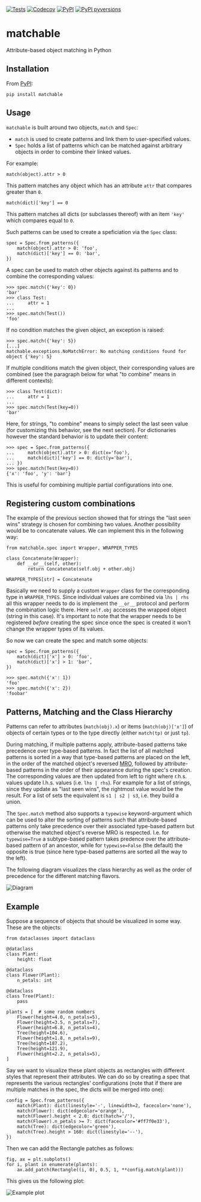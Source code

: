 [![Tests](https://github.com/Dominik1123/matchable/workflows/Tests/badge.svg)](https://github.com/Dominik1123/matchable/actions?workflow=Tests)
[![Codecov](https://codecov.io/gh/Dominik1123/matchable/branch/main/graph/badge.svg)](https://codecov.io/gh/Dominik1123/matchable)
[![PyPI](https://img.shields.io/pypi/v/matchable.svg)](https://pypi.org/project/matchable/)
[![PyPI pyversions](https://img.shields.io/pypi/pyversions/matchable.svg?style=flat-square)](https://pypi.org/pypi/matchable/)

# matchable

Attribute-based object matching in Python


## Installation

From [PyPI](https://pypi.org/project/matchable/):

    pip install matchable


## Usage

`matchable` is built around two objects, `match` and `Spec`:

* `match` is used to create patterns and link them to user-specified values.
* `Spec` holds a list of patterns which can be matched against arbitrary objects in order to combine their linked values.

For example:

    match(object).attr > 0

This pattern matches any object which has an attribute `attr` that compares greater than `0`.

    match(dict)['key'] == 0

This pattern matches all dicts (or subclasses thereof) with an item `'key'` which compares equal to `0`.

Such patterns can be used to create a speficiation via the `Spec` class:

    spec = Spec.from_patterns({
        match(object).attr > 0: 'foo',
        match(dict)['key'] == 0: 'bar',
    })

A spec can be used to match other objects against its patterns and to combine the corresponding values:

    >>> spec.match({'key': 0})
    'bar'
    >>> class Test:
    ...     attr = 1
    ... 
    >>> spec.match(Test())
    'foo'

If no condition matches the given object, an exception is raised:

    >>> spec.match({'key': 5})
    [...]
    matchable.exceptions.NoMatchError: No matching conditions found for object {'key': 5}

If multiple conditions match the given object, their corresponding values are combined (see the paragraph below
for what "to combine" means in different contexts):

    >>> class Test(dict):
    ...     attr = 1
    ... 
    >>> spec.match(Test(key=0))
    'bar'

Here, for strings, "to combine" means to simply select the last seen value
(for customizing this behavior, see the next section).
For dictionaries however the standard behavior is to update their content:

    >>> spec = Spec.from_patterns({
    ...     match(object).attr > 0: dict(x='foo'),
    ...     match(dict)['key'] == 0: dict(y='bar'),
    ... })
    >>> spec.match(Test(key=0))
    {'x': 'foo', 'y': 'bar'}

This is useful for combining multiple partial configurations into one.


## Registering custom combinations

The example of the previous section showed that for strings the "last seen wins" strategy
is chosen for combining two values. Another possibility would be to concatenate values.
We can implement this in the following way:

    from matchable.spec import Wrapper, WRAPPER_TYPES
    
    class Concatenate(Wrapper):
        def __or__(self, other):
            return Concatenate(self.obj + other.obj)
    
    WRAPPER_TYPES[str] = Concatenate

Basically we need to supply a custom `Wrapper` class for the corresponding type in `WRAPPER_TYPES`.
Since individual values are combined via `lhs | rhs` all this wrapper needs to do is implement the
`__or__` protocol and perform the combination logic there. Here `self.obj` accesses the wrapped object
(string in this case). It's important to note that the wrapper needs to be registered *before* creating
the spec since once the spec is created it won't change the wrapper types of its values.

So now we can create the spec and match some objects:

    spec = Spec.from_patterns({
        match(dict)['x'] > 0: 'foo',
        match(dict)['x'] > 1: 'bar',
    })

    >>> spec.match({'x': 1})
    'foo'
    >>> spec.match({'x': 2})
    'foobar'


## Patterns, Matching and the Class Hierarchy

Patterns can refer to attributes (`match(obj).x`) or items (`match(obj)['x']`) of objects of certain types
or to the type directly (either `match(tp)` or just `tp`).

During matching, if multiple patterns apply, attribute-based patterns take precedence over type-based patterns.
In fact the list of all matched patterns is sorted in a way that type-based patterns are placed on the left,
in the order of the matched object's reversed [MRO](https://docs.python.org/3/glossary.html#term-method-resolution-order),
followed by attribute-based patterns in the order of their appearance during the spec's creation.
The corresponding values are then updated from left to right where r.h.s. values update l.h.s. values (i.e. `lhs | rhs`).
For example for a list of strings, since they update as "last seen wins", the rightmost value would be the result.
For a list of sets the equivalent is `s1 | s2 | s3`, i.e. they build a union.

The `Spec.match` method also supports a `typewise` keyword-argument which can be used to alter the sorting of patterns
such that attribute-based patterns only take precedence over their associated type-based pattern but otherwise the matched
object's reverse MRO is respected. I.e. for `typewise=True` a subtype-based pattern takes predence over the attribute-based
pattern of an ancestor, while for `typewise=False` (the default) the opposite is true (since here type-based patterns are
sorted all the way to the left).

The following diagram visualizes the class hierarchy as well as the order of precedence for the different matching flavors.

![Diagram](https://raw.githubusercontent.com/Dominik1123/matchable/main/misc/diagram.svg)


## Example

Suppose a sequence of objects that should be visualized in some way. These are the objects:

    from dataclasses import dataclass

    @dataclass
    class Plant:
        height: float

    @dataclass
    class Flower(Plant):
        n_petals: int

    @dataclass
    class Tree(Plant):
        pass

    plants = [  # some random numbers
        Flower(height=4.0, n_petals=5),
        Flower(height=3.5, n_petals=7),
        Flower(height=6.8, n_petals=4),
        Tree(height=104.6),
        Flower(height=1.8, n_petals=9),
        Tree(height=187.2),
        Tree(height=121.9),
        Flower(height=2.2, n_petals=5),
    ]

Say we want to visualize these plant objects as rectangles with different styles that represent their attributes.
We can do so by creating a spec that represents the various rectangles' configurations (note that if there are
multiple matches in the spec, the dicts will be merged into one):

    config = Spec.from_patterns({
        match(Plant): dict(linestyle='-', linewidth=2, facecolor='none'),
        match(Flower): dict(edgecolor='orange'),
        match(Flower).height < 2.0: dict(hatch='/'),
        match(Flower).n_petals >= 7: dict(facecolor='#ff7f0e33'),
        match(Tree): dict(edgecolor='green'),
        match(Tree).height > 160: dict(linestyle='--'),
    })

Then we can add the Rectangle patches as follows:

    fig, ax = plt.subplots()
    for i, plant in enumerate(plants):
        ax.add_patch(Rectangle((i, 0), 0.5, 1, **config.match(plant)))

This gives us the following plot:

![Example plot](https://raw.githubusercontent.com/Dominik1123/matchable/main/examples/visualize.png)

